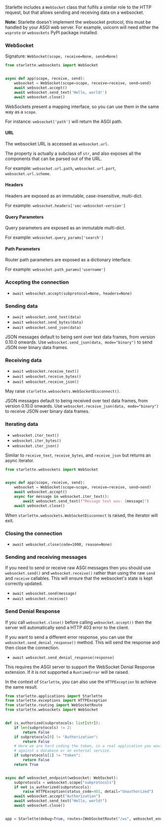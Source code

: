 
Starlette includes a `WebSocket` class that fulfils a similar role
to the HTTP request, but that allows sending and receiving data on a websocket.

**Note:** Starlette doesn't implement the websocket protocol, this must be handled
by your ASGI web server. For example, uvicorn will need either the `wsproto` or
`websockets` PyPI package installed.

### WebSocket

Signature: `WebSocket(scope, receive=None, send=None)`

```python
from starlette.websockets import WebSocket


async def app(scope, receive, send):
    websocket = WebSocket(scope=scope, receive=receive, send=send)
    await websocket.accept()
    await websocket.send_text('Hello, world!')
    await websocket.close()
```

WebSockets present a mapping interface, so you can use them in the same
way as a `scope`.

For instance: `websocket['path']` will return the ASGI path.

#### URL

The websocket URL is accessed as `websocket.url`.

The property is actually a subclass of `str`, and also exposes all the
components that can be parsed out of the URL.

For example: `websocket.url.path`, `websocket.url.port`, `websocket.url.scheme`.

#### Headers

Headers are exposed as an immutable, case-insensitive, multi-dict.

For example: `websocket.headers['sec-websocket-version']`

#### Query Parameters

Query parameters are exposed as an immutable multi-dict.

For example: `websocket.query_params['search']`

#### Path Parameters

Router path parameters are exposed as a dictionary interface.

For example: `websocket.path_params['username']`

### Accepting the connection

* `await websocket.accept(subprotocol=None, headers=None)`

### Sending data

* `await websocket.send_text(data)`
* `await websocket.send_bytes(data)`
* `await websocket.send_json(data)`

JSON messages default to being sent over text data frames, from version 0.10.0 onwards.
Use `websocket.send_json(data, mode="binary")` to send JSON over binary data frames.

### Receiving data

* `await websocket.receive_text()`
* `await websocket.receive_bytes()`
* `await websocket.receive_json()`

May raise `starlette.websockets.WebSocketDisconnect()`.

JSON messages default to being received over text data frames, from version 0.10.0 onwards.
Use `websocket.receive_json(data, mode="binary")` to receive JSON over binary data frames.

### Iterating data

* `websocket.iter_text()`
* `websocket.iter_bytes()`
* `websocket.iter_json()`

Similar to `receive_text`, `receive_bytes`, and `receive_json` but returns an
async iterator.

```python hl_lines="7-8"
from starlette.websockets import WebSocket


async def app(scope, receive, send):
    websocket = WebSocket(scope=scope, receive=receive, send=send)
    await websocket.accept()
    async for message in websocket.iter_text():
        await websocket.send_text(f"Message text was: {message}")
    await websocket.close()
```

When `starlette.websockets.WebSocketDisconnect` is raised, the iterator will exit.

### Closing the connection

* `await websocket.close(code=1000, reason=None)`

### Sending and receiving messages

If you need to send or receive raw ASGI messages then you should use
`websocket.send()` and `websocket.receive()` rather than using the raw `send` and
`receive` callables. This will ensure that the websocket's state is kept
correctly updated.

* `await websocket.send(message)`
* `await websocket.receive()`

### Send Denial Response

If you call `websocket.close()` before calling `websocket.accept()` then
the server will automatically send a HTTP 403 error to the client.

If you want to send a different error response, you can use the
`websocket.send_denial_response()` method. This will send the response
and then close the connection.

* `await websocket.send_denial_response(response)`

This requires the ASGI server to support the WebSocket Denial Response
extension. If it is not supported a `RuntimeError` will be raised.

In the context of `Starlette`, you can also use the `HTTPException` to achieve the same result.

```python
from starlette.applications import Starlette
from starlette.exceptions import HTTPException
from starlette.routing import WebSocketRoute
from starlette.websockets import WebSocket


def is_authorized(subprotocols: list[str]):
    if len(subprotocols) != 2:
        return False
    if subprotocols[0] != "Authorization":
        return False
    # Here we are hard coding the token, in a real application you would validate the token
    # against a database or an external service.
    if subprotocols[1] != "token":
        return False
    return True


async def websocket_endpoint(websocket: WebSocket):
    subprotocols = websocket.scope["subprotocols"]
    if not is_authorized(subprotocols):
        raise HTTPException(status_code=401, detail="Unauthorized")
    await websocket.accept("Authorization")
    await websocket.send_text("Hello, world!")
    await websocket.close()


app = Starlette(debug=True, routes=[WebSocketRoute("/ws", websocket_endpoint)])
```

<!-- Test the above with `npx wscat -c ws://localhost:8000/ws -s Authorization -s token` -->

